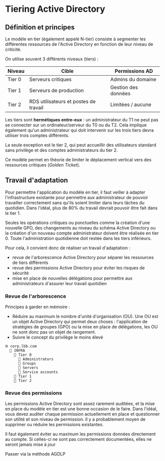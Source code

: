 # Tiering Active Directory

## Définition et principes

Le modèle en tier (également appelé N-tier) consiste à segmenter les différentes ressources de l'Active Directory en fonction de leur niveau de criticité.

On utilise souvent 3 différents niveaux (tiers) :

Niveau | Cible | Permissions AD
------ | ----- | --------------
Tier 0 | Serveurs critiques | Admins du domaine
Tier 1 | Serveurs de production | Gestion des données
Tier 2 | RDS utilisateurs et postes de travail | Limitées / aucune

Les tiers sont **hermétiques entre-eux** : un administrateur du T1 ne peut pas se connecter sur un ordinateur/serveur du T0 ou du T2. Cela implique également qu'un administrateur qui doit intervenir sur les trois tiers devra utiliser trois comptes différents.

La seule exception est le tier 2, qui peut accueillir des utilisateurs standard sans privilège et des comptes administrateurs du tier 2.

Ce modèle permet en théorie de limiter le déplacement vertical vers des ressources critiques (*Golden Ticket*).

## Travail d'adaptation

Pour permettre l'application du modèle en tier, il faut veiller à adapter l'infrastructure existante pour permettre aux administrateur de pouvoir travailler correctement sans qu'ils soient limiter dans leurs tâches du quotidien. Dans l'idéal, plus de 80% du travail devrait pouvoir être fait dans le tier 1.

Seules les opérations critiques ou ponctuelles comme la création d'une nouvelle GPO, des changements au niveau du schéma Active Directory ou la création d'un nouveau compte administrateur doivent être réalisée en tier 0. Toute l'administration quotidienne doit restée dans les tiers inférieurs.

Pour cela, il convient donc de réaliser un travail d'adaptation :

- revue de l'arborescence Active Directory pour séparer les ressources de tiers différents
- revue des permissions Active Directory pour éviter les risques de sécurité
- mise en place de nouvelles délégations pour permettre aux administrateurs d'assurer leur travail quotidien

### Revue de l'arborescence

Principes à garder en mémoire :

- Réduire au maximum le nombre d'unité d'organisation (OU). Une OU est un objet Active Directory qui permet deux choses : l'application de stratégies de groupes (GPO) ou la mise en place de délégations, les OU ne sont donc pas un objet de rangement.
- Suivre le concept du privilège le moins élevé

~~~
🌐 corp.lbb.com
  📁 INFRA
    📁 Tier 0
      📁 Administrators
      📁 Groups
      📁 Servers
      📁 Service accounts
    📁 Tier 1
    📁 Tier 2
~~~

### Revue des permissions

Les permissions Active Directory sont assez rarement auditées, et la mise en place du modèle en tier est une bonne occasion de le faire. Dans l'idéal, vous devez auditer chaque permission actuellement en place et questionner son utilité et son niveau de permission. Il y a probablement moyen de supprimer ou réduire les permissions existantes.

Il faut également éviter au maximum les permissions données directement au compte. Si celles-ci ne sont pas correctement documentées, elles ne seront jamais mise à jour 

Passer via la méthode AGDLP